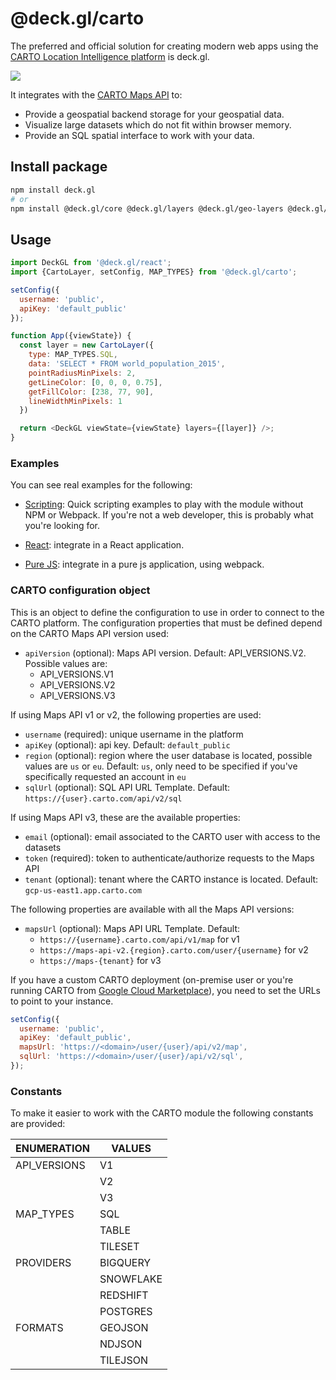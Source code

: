 # @deck.gl/carto

The preferred and official solution for creating modern web apps using the [CARTO Location Intelligence platform](https://carto.com/) is deck.gl.

<img src="https://raw.githubusercontent.com/CartoDB/viz-doc/master/deck.gl/img/osm_buildings.jpg" />


It integrates with the [CARTO Maps API](https://carto.com/developers/maps-api/reference/) to:

* Provide a geospatial backend storage for your geospatial data.
* Visualize large datasets which do not fit within browser memory.
* Provide an SQL spatial interface to work with your data.


## Install package

```bash
npm install deck.gl
# or
npm install @deck.gl/core @deck.gl/layers @deck.gl/geo-layers @deck.gl/carto
```

## Usage

```js
import DeckGL from '@deck.gl/react';
import {CartoLayer, setConfig, MAP_TYPES} from '@deck.gl/carto';

setConfig({
  username: 'public',
  apiKey: 'default_public'
});

function App({viewState}) {
  const layer = new CartoLayer({
    type: MAP_TYPES.SQL,
    data: 'SELECT * FROM world_population_2015',
    pointRadiusMinPixels: 2,
    getLineColor: [0, 0, 0, 0.75],
    getFillColor: [238, 77, 90],
    lineWidthMinPixels: 1
  })

  return <DeckGL viewState={viewState} layers={[layer]} />;
}
```

### Examples

You can see real examples for the following:

* [Scripting](https://carto.com/developers/deck-gl/examples/): Quick scripting examples to play with the module without NPM or Webpack. If you're not a web developer, this is probably what you're looking for.

* [React](https://github.com/CartoDB/viz-doc/tree/master/deck.gl/examples/react): integrate in a React application.

* [Pure JS](https://github.com/CartoDB/viz-doc/tree/master/deck.gl/examples/pure-js): integrate in a pure js application, using webpack.


### CARTO configuration object

This is an object to define the configuration to use in order to connect to the CARTO platform. The configuration properties that must be defined depend on the CARTO Maps API version used:

* `apiVersion` (optional): Maps API version. Default: API_VERSIONS.V2. Possible values are:
  * API_VERSIONS.V1
  * API_VERSIONS.V2
  * API_VERSIONS.V3

If using Maps API v1 or v2, the following properties are used:

* `username` (required): unique username in the platform
* `apiKey` (optional): api key. Default: `default_public`
* `region` (optional): region where the user database is located, possible values are `us` or `eu`. Default: `us`, only need to be specified if you've specifically requested an account in `eu`
* `sqlUrl` (optional): SQL API URL Template. Default: `https://{user}.carto.com/api/v2/sql`

If using Maps API v3, these are the available properties:

* `email` (optional): email associated to the CARTO user with access to the datasets
* `token` (required): token to authenticate/authorize requests to the Maps API
* `tenant` (optional): tenant where the CARTO instance is located. Default: `gcp-us-east1.app.carto.com`

The following properties are available with all the Maps API versions:

* `mapsUrl` (optional): Maps API URL Template. Default: 
  * `https://{username}.carto.com/api/v1/map` for v1
  * `https://maps-api-v2.{region}.carto.com/user/{username}` for v2
  * `https://maps-{tenant}` for v3

If you have a custom CARTO deployment (on-premise user or you're running CARTO from [Google Cloud Marketplace](https://console.cloud.google.com/marketplace/product/cartodb-public/carto-enterprise-byol)), you need to set the URLs to point to your instance. 

```js
setConfig({
  username: 'public',
  apiKey: 'default_public',
  mapsUrl: 'https://<domain>/user/{user}/api/v2/map',
  sqlUrl: 'https://<domain>/user/{user}/api/v2/sql',
});
```

### Constants

To make it easier to work with the CARTO module the following constants are provided:

| ENUMERATION     | VALUES      |
| --------------- | ----------- |
| API_VERSIONS    | V1          |
|                 | V2          | 
|                 | V3          |
| MAP_TYPES       | SQL         |       
|                 | TABLE       |
|                 | TILESET     |
| PROVIDERS       | BIGQUERY    |
|                 | SNOWFLAKE   |
|                 | REDSHIFT    |
|                 | POSTGRES    |
| FORMATS         | GEOJSON     |
|                 | NDJSON      |
|                 | TILEJSON    |
